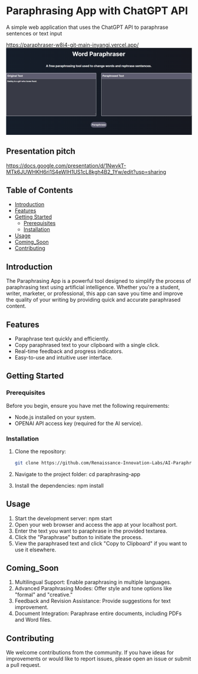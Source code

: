 
# Paraphrasing App with ChatGPT API

A simple web application that uses the ChatGPT API to paraphrase sentences or text input

https://paraphraser-w8i4-git-main-inyangj.vercel.app/
<img src="/public/Word_Parahrasing_APP.png"/>

## Presentation pitch
https://docs.google.com/presentation/d/1NwvkT-MTk6JUWHKH6ri1S4eWlH1US1cL8kgh4B2_1Yw/edit?usp=sharing


## Table of Contents
- [Introduction](#introduction)
- [Features](#features)
- [Getting Started](#getting-started)
  - [Prerequisites](#prerequisites)
  - [Installation](#installation)
- [Usage](#usage)
- [Coming_Soon](#Coming_Soon)
- [Contributing](#contributing)

## Introduction

The Paraphrasing App is a powerful tool designed to simplify the process of paraphrasing text using artificial intelligence. Whether you're a student, writer, marketer, or professional, this app can save you time and improve the quality of your writing by providing quick and accurate paraphrased content.

## Features

- Paraphrase text quickly and efficiently.
- Copy paraphrased text to your clipboard with a single click.
- Real-time feedback and progress indicators.
- Easy-to-use and intuitive user interface.

## Getting Started

### Prerequisites

Before you begin, ensure you have met the following requirements:

- Node.js installed on your system.
- OPENAI API access key (required for the AI service).

### Installation

1. Clone the repository:

   ```bash
   git clone https://github.com/Renaissance-Innovation-Labs/AI-Paraphrasing-Tool.git

2. Navigate to the project folder:
    cd paraphrasing-app

3. Install the dependencies:
    npm install


## Usage
1. Start the development server: npm start
2. Open your web browser and access the app at your localhost port.
3. Enter the text you want to paraphrase in the provided textarea.
4. Click the "Paraphrase" button to initiate the process.
5. View the paraphrased text and click "Copy to Clipboard" if you want 
    to use it elsewhere.


## Coming_Soon
1. Multilingual Support: Enable paraphrasing in multiple languages.
2. Advanced Paraphrasing Modes: Offer style and tone options like "formal" and "creative."
3. Feedback and Revision Assistance: Provide suggestions for text improvement.
4. Document Integration: Paraphrase entire documents, including PDFs and Word files.


## Contributing
We welcome contributions from the community. If you have ideas for improvements or would like to report issues, please open an issue or submit a pull request.